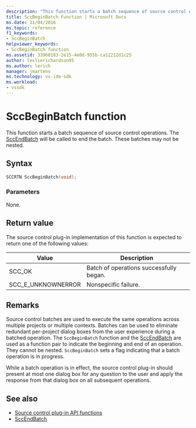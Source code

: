 ```yaml
---
description: "This function starts a batch sequence of source control operations."
title: SccBeginBatch Function | Microsoft Docs
ms.date: 11/04/2016
ms.topic: reference
f1_keywords:
- SccBeginBatch
helpviewer_keywords:
- SccBeginBatch function
ms.assetid: 33968183-2e15-4e0d-955b-ca12212d1c25
author: leslierichardson95
ms.author: lerich
manager: jmartens
ms.technology: vs-ide-sdk
ms.workload:
- vssdk
---
```

# SccBeginBatch function
This function starts a batch sequence of source control operations. The [SccEndBatch](../extensibility/sccendbatch-function.md) will be called to end the batch. These batches may not be nested.

## Syntax

```cpp
SCCRTN SccBeginBatch(void);
```

### Parameters
 None.

## Return value
 The source control plug-in implementation of this function is expected to return one of the following values:

|Value|Description|
|-----------|-----------------|
|SCC_OK|Batch of operations successfully began.|
|SCC_E_UNKNOWNERROR|Nonspecific failure.|

## Remarks
 Source control batches are used to execute the same operations across multiple projects or multiple contexts. Batches can be used to eliminate redundant per-project dialog boxes from the user experience during a batched operation. The `SccBeginBatch` function and the [SccEndBatch](../extensibility/sccendbatch-function.md) are used as a function pair to indicate the beginning and end of an operation. They cannot be nested. `SccBeginBatch` sets a flag indicating that a batch operation is in progress.

 While a batch operation is in effect, the source control plug-in should present at most one dialog box for any question to the user and apply the response from that dialog box on all subsequent operations.

## See also
- [Source control plug-in API functions](../extensibility/source-control-plug-in-api-functions.md)
- [SccEndBatch](../extensibility/sccendbatch-function.md)
